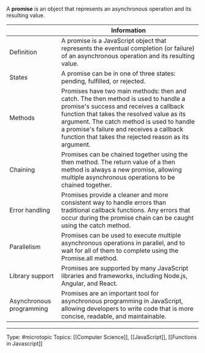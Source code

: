 A **promise** is an object that represents an asynchronous operation and its resulting value.

|                  | Information                                                                                                                                                                                                                                                                                                                   |
|--------------------------|-------------------------------------------------------------------------------------------------------------------------------------------------------------------------------------------------------------------------------------------------------------------------------------------------------------------------------|
| Definition               | A promise is a JavaScript object that represents the eventual completion (or failure) of an asynchronous operation and its resulting value.                                                                                                                                                                                   |
| States                   | A promise can be in one of three states: pending, fulfilled, or rejected.                                                                                                                                                                                                                                                     |
| Methods                  | Promises have two main methods: then and catch. The then method is used to handle a promise's success and receives a callback function that takes the resolved value as its argument. The catch method is used to handle a promise's failure and receives a callback function that takes the rejected reason as its argument. |
| Chaining                 | Promises can be chained together using the then method. The return value of a then method is always a new promise, allowing multiple asynchronous operations to be chained together.                                                                                                                                          |
| Error handling           | Promises provide a cleaner and more consistent way to handle errors than traditional callback functions. Any errors that occur during the promise chain can be caught using the catch method.                                                                                                                                 |
| Parallelism              | Promises can be used to execute multiple asynchronous operations in parallel, and to wait for all of them to complete using the Promise.all method.                                                                                                                                                                           |
| Library support          | Promises are supported by many JavaScript libraries and frameworks, including Node.js, Angular, and React.                                                                                                                                                                                                                    |
| Asynchronous programming | Promises are an important tool for asynchronous programming in JavaScript, allowing developers to write code that is more concise, readable, and maintainable.                                                                                                                                                                |


___
Type: #microtopic 
Topics: [[Computer Science]], [[JavaScript]], [[Functions in Javascript]]

